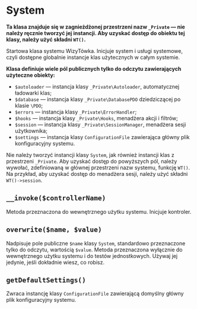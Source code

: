 System
===

**Ta klasa znajduje się w zagnieżdżonej przestrzeni nazw `_Private` — nie należy ręcznie tworzyć jej instancji. Aby uzyskać dostęp do obiektu tej klasy, należy użyć składni `WT()`.**

Startowa klasa systemu WizyTówka. Inicjuje system i usługi systemowe, czyli dostępne globalnie instancje klas użytecznych w całym systemie.

**Klasa definiuje wiele pól publicznych tylko do odczytu zawierających użyteczne obiekty:**

- `$autoloader` — instancja klasy `_Private\Autoloader`, automatycznej ładowarki klas;
- `$database` — instancja klasy `_Private\DatabasePDO` dziedziczącej po klasie `\PDO`;
- `$errors` — instancja klasy `_Private\ErrorHandler`;
- `$hooks` — instancja klasy `_Private\Hooks`, menadżera akcji i filtrów;
- `$session` — instancja klasy `_Private\SessionManager`, menadżera sesji użytkownika;
- `$settings` — instancja klasy `ConfigurationFile` zawierająca główny plik konfiguracyjny systemu.

Nie należy tworzyć instancji klasy `System`, jak również instancji klas z przestrzeni `_Private`. Aby uzyskać dostęp do powyższych pól, należy wywołać, zdefiniowaną w głównej przestrzeni nazw systemu, funkcję `WT()`. Na przykład, aby uzyskać dostęp do menadżera sesji, należy użyć składni `WT()->session`.

## `__invoke($controllerName)`

Metoda przeznaczona do wewnętrznego użytku systemu. Inicjuje kontroler.

## `overwrite($name, $value)`

Nadpisuje pole publiczne `$name` klasy `System`, standardowo przeznaczone tylko do odczytu, wartością `$value`. Metoda przeznaczona wyłącznie do wewnętrznego użytku systemu i do testów jednostkowych. Używaj jej jedynie, jeśli dokładnie wiesz, co robisz.

## `getDefaultSettings()`

Zwraca instancję klasy `ConfigurationFile` zawierającą domyślny główny plik konfiguracyjny systemu.